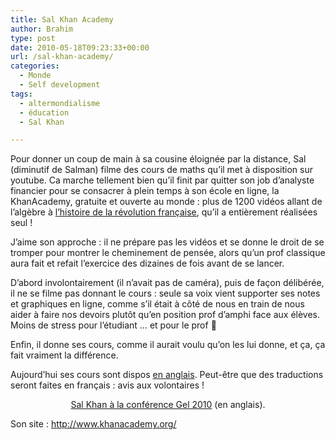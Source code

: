 ```yaml
---
title: Sal Khan Academy
author: Brahim
type: post
date: 2010-05-18T09:23:33+00:00
url: /sal-khan-academy/
categories:
  - Monde
  - Self development
tags:
  - altermondialisme
  - éducation
  - Sal Khan

---
```

Pour donner un coup de main à sa cousine éloignée par la distance, Sal (diminutif de Salman) filme des cours de maths qu&#8217;il met à disposition sur youtube. Ca marche tellement bien qu&#8217;il finit par quitter son job d&#8217;analyste financier pour se consacrer à plein temps à son école en ligne, la KhanAcademy, gratuite et ouverte au monde : plus de 1200 vidéos allant de l&#8217;algèbre à [l&#8217;histoire de la révolution française][1], qu&#8217;il a entièrement réalisées seul !

J&#8217;aime son approche : il ne prépare pas les vidéos et se donne le droit de se tromper pour montrer le cheminement de pensée, alors qu&#8217;un prof classique aura fait et refait l&#8217;exercice des dizaines de fois avant de se lancer.
  
D&#8217;abord involontairement (il n&#8217;avait pas de caméra), puis de façon délibérée, il ne se filme pas donnant le cours : seule sa voix vient supporter ses notes et graphiques en ligne, comme s&#8217;il était à côté de nous en train de nous aider à faire nos devoirs plutôt qu&#8217;en position prof d&#8217;amphi face aux élèves. Moins de stress pour l&#8217;étudiant &#8230; et pour le prof 🙂
  
Enfin, il donne ses cours, comme il aurait voulu qu&#8217;on les lui donne, et ça, ça fait vraiment la différence.

Aujourd&#8217;hui ses cours sont dispos [en anglais][2]. Peut-être que des traductions seront faites en français : avis aux volontaires !

<p style="text-align: center;">
</p>

<p style="text-align: center;">
  <a href="http://vimeo.com/11731351">Sal Khan à la conférence Gel 2010</a> (en anglais).
</p>

<p style="text-align: left;">
  Son site : <a href="http://www.khanacademy.org/">http://www.khanacademy.org/</a>
</p>

 [1]: http://khanexercises.appspot.com/video?v=BDWqwcTtZa0
 [2]: http://www.khanacademy.org/